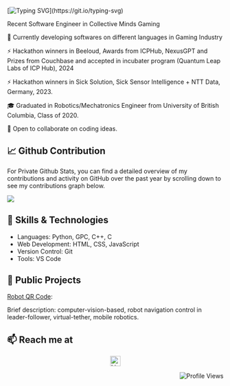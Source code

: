 [![Typing SVG](https://readme-typing-svg.demolab.com/?lines=Hi+there,+I'm+Maryam+Zahiri!👋;A+Software+Engineer.;Nice+to+e-meet+you.)](https://git.io/typing-svg)

<!--
**MaryamZahiri/MaryamZahiri** is a ✨ _special_ ✨ repository because its `README.md` (this file) appears on your GitHub profile.

Here are some ideas to get you started:

- 🔭 I’m currently working on ...
- 🌱 I’m currently learning ...
- 👯 I’m looking to collaborate on ...
- 🤔 I’m looking for help with ...
- 💬 Ask me about ...
- 📫 How to reach me: ...
- 😄 Pronouns: ...
- ⚡ Fun fact: ...
-->

Recent Software Engineer in Collective Minds Gaming

🔭 Currently developing softwares on different languages in Gaming Industry

⚡ Hackathon winners in Beeloud, Awards from ICPHub, NexusGPT and Prizes from Couchbase and accepted in incubater program (Quantum Leap Labs of ICP Hub), 2024

⚡ Hackathon winners in Sick Solution, Sick Sensor Intelligence + NTT Data, Germany, 2023.

🎓 Graduated in Robotics/Mechatronics Engineer from University of British Columbia, Class of 2020.

👯 Open to collaborate on coding ideas.

##
## 📈 Github Contribution
For Private Github Stats, you can find a detailed overview of my contributions and activity on GitHub over the past year by scrolling down to see my contributions graph below.

<img align="center" src="https://github.com/MaryamZahiri/MaryamZahiri/assets/52676399/c33b217a-ea9c-4d0b-893b-7f3ffa2cefcf">

<!--
![Your GitHub Stats](https://github-readme-stats.vercel.app/api?username=MaryamZahiri&show_icons=true&count_private=true&theme=dark)
-->

##
## 🚀 Skills & Technologies
- Languages: Python, GPC, C++, C
- Web Development: HTML, CSS, JavaScript
- Version Control: Git
- Tools: VS Code

##
## 💼 Public Projects
[Robot QR Code](https://github.com/MaryamZahiri/Robot-QR-code): 

Brief description: computer-vision-based, robot navigation control in leader-follower, virtual-tether, mobile robotics.

##
## 📫 Reach me at

<p align="center">
  <a href="https://www.linkedin.com/in/Mary-Zahiri"> 
    <img align="center" src="https://upload.wikimedia.org/wikipedia/commons/c/ca/LinkedIn_logo_initials.png" alt="LinkedIn" width="24" height="24" />
  </a>
</p>

<!--
![Profile Views](https://shields.io/github/watchers/MaryamZahiri/MaryamZahiri?style=social)

![Profile Views](https://hits.seeyoufarm.com/api/count/incr/badge.svg?url=https://github.com/MaryamZahiri&title=Profile%20Views)
-->

<!-- <img align="left" src="https://shields.io/github/watchers/MaryamZahiri/MaryamZahiri?style=social"> -->

<img align="right" src="https://hits.seeyoufarm.com/api/count/incr/badge.svg?url=https://github.com/MaryamZahiri&title=Profile%20Views" alt="Profile Views">
